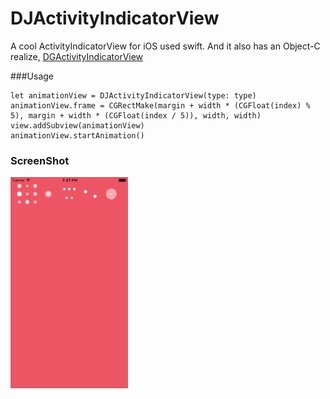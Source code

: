 # DJActivityIndicatorView

A cool ActivityIndicatorView for iOS used swift. And it also has an Object-C realize, [DGActivityIndicatorView](https://github.com/soffes/DGActivityIndicatorView)

###Usage

	let animationView = DJActivityIndicatorView(type: type)
    animationView.frame = CGRectMake(margin + width * (CGFloat(index) % 5), margin + width * (CGFloat(index / 5)), width, width)
    view.addSubview(animationView)
    animationView.startAnimation()
	
### ScreenShot

<img src="https://github.com/dyljqq/DJActivityIndicatorView/raw/master/ScreenShot/1.png" width="187.5" height="337.5"/> 